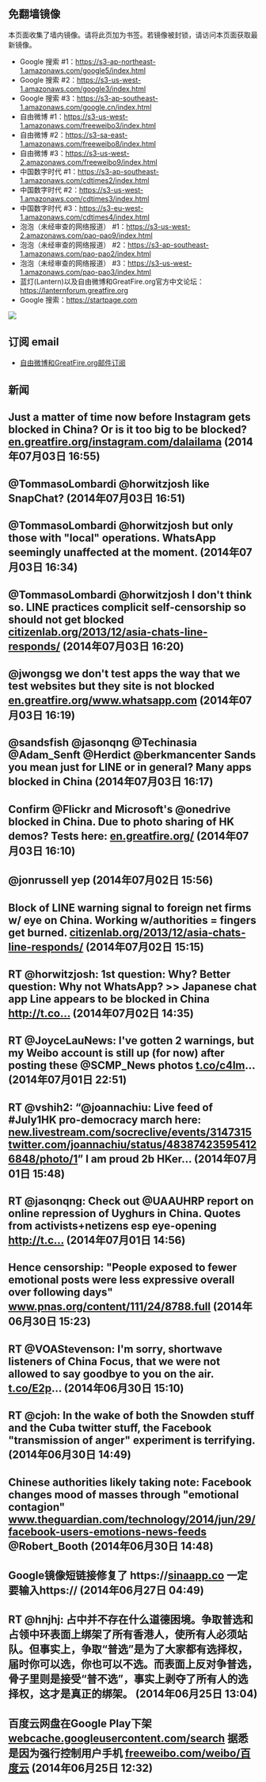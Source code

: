 ## 免翻墙镜像
本页面收集了墙内镜像。请将此页加为书签。若镜像被封锁，请访问本页面获取最新镜像。
* Google 搜索 #1：https://s3-ap-northeast-1.amazonaws.com/google5/index.html
* Google 搜索 #2：https://s3-us-west-1.amazonaws.com/google3/index.html
* Google 搜索 #3：https://s3-ap-southeast-1.amazonaws.com/google.cn/index.html
* 自由微博 #1：https://s3-us-west-1.amazonaws.com/freeweibo3/index.html
* 自由微博 #2：https://s3-sa-east-1.amazonaws.com/freeweibo8/index.html
* 自由微博 #3：https://s3-us-west-2.amazonaws.com/freeweibo9/index.html
* 中国数字时代 #1：https://s3-ap-southeast-1.amazonaws.com/cdtimes2/index.html
* 中国数字时代 #2：https://s3-us-west-1.amazonaws.com/cdtimes3/index.html
* 中国数字时代 #3：https://s3-eu-west-1.amazonaws.com/cdtimes4/index.html
* 泡泡（未经审查的网络报道） #1：https://s3-us-west-2.amazonaws.com/pao-pao9/index.html
* 泡泡（未经审查的网络报道） #2：https://s3-ap-southeast-1.amazonaws.com/pao-pao2/index.html
* 泡泡（未经审查的网络报道） #3：https://s3-us-west-1.amazonaws.com/pao-pao3/index.html
* 蓝灯(Lantern)以及自由微博和GreatFire.org官方中文论坛：https://lanternforum.greatfire.org
* Google 搜索：https://startpage.com

<img src="https://raw.githubusercontent.com/greatfire/z/master/logos.gif" />

## 订阅 email
* <a href="https://b.us7.list-manage.com/subscribe?u=854fca58782082e0cbdf204a0&id=c78949b93c">自由微博和GreatFire.org邮件订阅</a>
    
## 新闻
Just a matter of time now before Instagram gets blocked in China? Or is it too big to be blocked? <a href="https://en.greatfire.org/instagram.com/dalailama">en.greatfire.org/instagram.com/dalailama</a> (2014年07月03日 16:55)
 ---
@TommasoLombardi @horwitzjosh like SnapChat? (2014年07月03日 16:51)
 ---
@TommasoLombardi @horwitzjosh but only those with "local" operations. WhatsApp seemingly unaffected at the moment. (2014年07月03日 16:34)
 ---
@TommasoLombardi @horwitzjosh I don't think so. LINE practices complicit self-censorship so should not get blocked <a href="https://citizenlab.org/2013/12/asia-chats-line-responds/">citizenlab.org/2013/12/asia-chats-line-responds/</a> (2014年07月03日 16:20)
 ---
@jwongsg we don't test apps the way that we test websites but they site is not blocked <a href="https://en.greatfire.org/www.whatsapp.com">en.greatfire.org/www.whatsapp.com</a> (2014年07月03日 16:19)
 ---
@sandsfish @jasonqng @Techinasia @Adam_Senft @Herdict @berkmancenter Sands you mean just for LINE or in general? Many apps blocked in China (2014年07月03日 16:17)
 ---
Confirm @Flickr and Microsoft's @onedrive blocked in China. Due to photo sharing of HK demos? Tests here: <a href="https://en.greatfire.org/">en.greatfire.org/</a> (2014年07月03日 16:10)
 ---
@jonrussell yep (2014年07月02日 15:56)
 ---
Block of LINE warning signal to foreign net firms w/ eye on China. Working w/authorities = fingers get burned. <a href="https://citizenlab.org/2013/12/asia-chats-line-responds/">citizenlab.org/2013/12/asia-chats-line-responds/</a> (2014年07月02日 15:15)
 ---
RT @horwitzjosh: 1st question: Why? Better question: Why not WhatsApp? &gt;&gt; Japanese chat app Line appears to be blocked in China http://t.co… (2014年07月02日 14:35)
 ---
RT @JoyceLauNews: I've gotten 2 warnings, but my Weibo account is still up (for now) after posting these @SCMP_News photos <a href="http://t.co/c4lm">t.co/c4lm</a>… (2014年07月01日 22:51)
 ---
RT @vshih2: “@joannachiu: Live feed of #July1HK pro-democracy march here: <a href="http://new.livestream.com/socreclive/events/3147315">new.livestream.com/socreclive/events/3147315</a> <a href="https://twitter.com/joannachiu/status/483874235954126848/photo/1">twitter.com/joannachiu/status/483874235954126848/photo/1</a>” I am proud 2b HKer… (2014年07月01日 15:48)
 ---
RT @jasonqng: Check out @UAAUHRP report on online repression of Uyghurs in China. Quotes from activists+netizens esp eye-opening http://t.c… (2014年07月01日 14:56)
 ---
Hence censorship: "People exposed to fewer emotional posts were less expressive overall over following days" <a href="http://www.pnas.org/content/111/24/8788.full">www.pnas.org/content/111/24/8788.full</a> (2014年06月30日 15:23)
 ---
RT @VOAStevenson: I'm sorry, shortwave listeners of China Focus, that we were not allowed to say goodbye to you on the air. <a href="http://t.co/E2p">t.co/E2p</a>… (2014年06月30日 15:10)
 ---
RT @cjoh: In the wake of both the Snowden stuff and the Cuba twitter stuff, the Facebook "transmission of anger" experiment is terrifying. (2014年06月30日 14:49)
 ---
Chinese authorities likely taking note: Facebook changes mood of masses through "emotional contagion" <a href="http://www.theguardian.com/technology/2014/jun/29/facebook-users-emotions-news-feeds">www.theguardian.com/technology/2014/jun/29/facebook-users-emotions-news-feeds</a> @Robert_Booth (2014年06月30日 14:48)
 ---
Google镜像短链接修复了 https://<a href="https://sinaapp.co">sinaapp.co</a> 一定要输入https:// (2014年06月27日 04:49)
 ---
RT @hnjhj: 占中并不存在什么道德困境。争取普选和占领中环表面上绑架了所有香港人，使所有人必须站队。但事实上，争取“普选”是为了大家都有选择权，届时你可以选，你也可以不选。而表面上反对争普选，骨子里则是接受“普不选”，事实上剥夺了所有人的选择权，这才是真正的绑架。 (2014年06月25日 13:04)
 ---
百度云网盘在Google Play下架<a href="https://webcache.googleusercontent.com/search?q=cache:sFwIeTBzkj4J:https://play.google.com/store/apps/details%3Fid%3Dcom.baidu.netdisk%26reviewId%3DZ3A6QU9xcFRPRVRjSy16Xy1aUWg2bFg0QktZXzVTLVh0LXh6VXZscXNfNTNXMXhvUU1pMUZUbGZQcFlnZmFuRXRrekRDTm1oQUx5T3FqbEJhVUIxTnVrMUR3+&cd=1&hl=en&ct=clnk">webcache.googleusercontent.com/search</a> 据悉是因为强行控制用户手机 <a href="https://freeweibo.com/weibo/%E7%99%BE%E5%BA%A6%E4%BA%91">freeweibo.com/weibo/百度云</a> (2014年06月25日 12:32)
 ---
